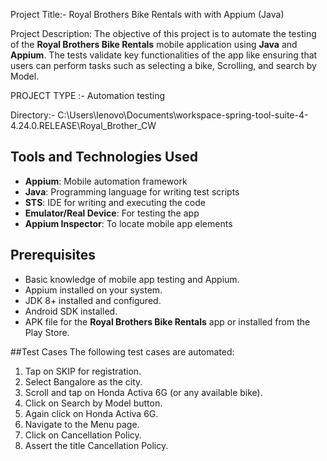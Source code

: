 Project Title:- Royal Brothers Bike Rentals with with Appium (Java)

Project Description: The objective of this project is to automate the testing of the **Royal Brothers Bike Rentals** mobile application
                     using **Java** and **Appium**. The tests validate key functionalities of the app like ensuring that users 
                     can perform tasks such as selecting a bike, Scrolling, and search by Model. 

PROJECT TYPE :- Automation testing

Directory:- C:\Users\lenovo\Documents\workspace-spring-tool-suite-4-4.24.0.RELEASE\Royal_Brother_CW


## Tools and Technologies Used
- **Appium**: Mobile automation framework
- **Java**: Programming language for writing test scripts
- **STS**: IDE for writing and executing the code
- **Emulator/Real Device**: For testing the app
- **Appium Inspector**: To locate mobile app elements

## Prerequisites
- Basic knowledge of mobile app testing and Appium.
- Appium installed on your system.
- JDK 8+ installed and configured.
- Android SDK installed.
- APK file for the **Royal Brothers Bike Rentals** app or installed from the Play Store.

##Test Cases 
The following test cases are automated:
1. Tap on SKIP for registration.
2. Select Bangalore as the city.
3. Scroll and tap on Honda Activa 6G (or any available bike).
4. Click on Search by Model button.
5. Again click on Honda Activa 6G.
6. Navigate to the Menu page.
7. Click on Cancellation Policy.
8. Assert the title Cancellation Policy.
